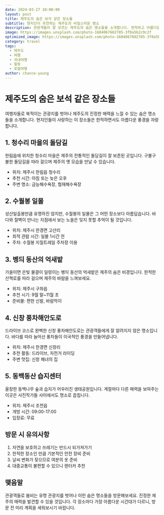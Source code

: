 ```yaml
---
date: 2024-03-27 10:00:00
layout: post
title: 제주도의 숨은 보석 같은 장소들
subtitle: 현지인이 추천하는 제주도의 비밀스러운 명소
description: 관광객들이 잘 모르는 제주도의 숨은 명소들을 소개합니다. 한적하고 아름다운 장소들을 통해 진정한 제주를 만나보세요.
image: https://images.unsplash.com/photo-1604067602785-3f0a5b2c9c2f
optimized_image: https://images.unsplash.com/photo-1604067602785-3f0a5b2c9c2f?w=380
category: travel
tags:
  - 제주도
  - 여행
  - 국내여행
  - 힐링
  - 로컬여행
author: chance-young
---
```


# 제주도의 숨은 보석 같은 장소들

여행자들로 북적이는 관광지를 벗어나 제주도의 진정한 매력을 느낄 수 있는 숨은 명소들을 소개합니다. 현지인들이 사랑하는 이 장소들은 한적하면서도 아름다운 풍경을 자랑합니다.

## 1. 청수리 마을의 돌담길

한림읍에 위치한 청수리 마을은 제주의 전통적인 돌담길이 잘 보존된 곳입니다. 구불구불한 돌담길을 따라 걸으며 제주의 옛 모습을 만날 수 있습니다.

- 위치: 제주시 한림읍 청수리
- 추천 시간: 아침 또는 늦은 오후
- 주변 명소: 금능해수욕장, 협재해수욕장

## 2. 수월봉 일몰

성산일출봉만큼 유명하진 않지만, 수월봉의 일몰은 그 어떤 장소보다 아름답습니다. 바다와 절벽이 만나는 지점에서 보는 노을은 잊지 못할 추억이 될 것입니다.

- 위치: 제주시 한경면 고산리
- 최적 관람 시간: 일몰 1시간 전
- 주차: 수월봉 지질트레일 주차장 이용

## 3. 벵듸 동산의 억새밭

가을이면 은빛 물결이 일렁이는 벵듸 동산의 억새밭은 제주의 숨은 비경입니다. 한적한 산책로를 따라 걸으며 제주의 바람을 느껴보세요.

- 위치: 제주시 구좌읍
- 추천 시기: 9월 말~11월 초
- 준비물: 편한 신발, 바람막이

## 4. 신창 풍차해안도로

드라이브 코스로 완벽한 신창 풍차해안도로는 관광객들에게 잘 알려지지 않은 명소입니다. 바다를 따라 늘어선 풍차들이 이국적인 풍경을 만들어냅니다.

- 위치: 제주시 한경면 신창리
- 추천 활동: 드라이브, 자전거 라이딩
- 주변 맛집: 신창 해녀의 집

## 5. 동백동산 습지센터

울창한 동백나무 숲과 습지가 어우러진 생태공원입니다. 계절마다 다른 매력을 보여주는 이곳은 사진작가들 사이에서도 명소로 꼽힙니다.

- 위치: 제주시 조천읍
- 개방 시간: 09:00-17:00
- 입장료: 무료

## 방문 시 유의사항

1. 자연을 보호하고 쓰레기는 반드시 되가져가기
2. 한적한 장소인 만큼 기본적인 안전 장비 준비
3. 날씨 변화가 잦으므로 여분의 옷 준비
4. 대중교통이 불편할 수 있으니 렌터카 추천

## 맺음말

관광객들로 붐비는 유명 관광지를 벗어나 이런 숨은 명소들을 방문해보세요. 진정한 제주의 매력을 발견할 수 있을 것입니다. 각 장소마다 가장 아름다운 시간대가 다르니, 방문 전 미리 계획을 세워보시기 바랍니다.